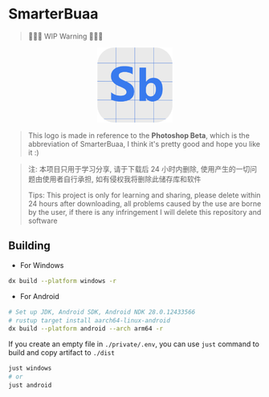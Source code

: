 # SmarterBuaa

> 🚧🚧🚧 WIP Warning 🚧🚧🚧

<p align="center">
  <img src="./assets/logo.png" width="150px"></img>
</p>

> This logo is made in reference to the **Photoshop Beta**, which is the abbreviation of SmarterBuaa, I think it's pretty good and hope you like it :)

> 注: 本项目只用于学习分享, 请于下载后 24 小时内删除, 使用产生的一切问题由使用者自行承担, 如有侵权我将删除此储存库和软件
>
> Tips: This project is only for learning and sharing, please delete within 24 hours after downloading, all problems caused by the use are borne by the user, if there is any infringement I will delete this repository and software

## Building

- For Windows

```sh
dx build --platform windows -r
```

- For Android

```sh
# Set up JDK, Android SDK, Android NDK 28.0.12433566
# rustup target install aarch64-linux-android
dx build --platform android --arch arm64 -r
```

If you create an empty file in `./private/.env`, you can use `just` command to build and copy artifact to `./dist`

```sh
just windows
# or
just android
```
